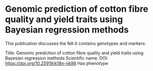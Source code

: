# Genomic prediction of cotton fibre quality and yield traits using Bayesian regression methods

This publication discusses the NA
It contains  genotypes and  markers.

Title: Genomic prediction of cotton fibre quality and yield traits using Bayesian regression methods
Scientific name: 
DOI: https://doi.org/10.25919/k18n-nk98
Has phenotype 

